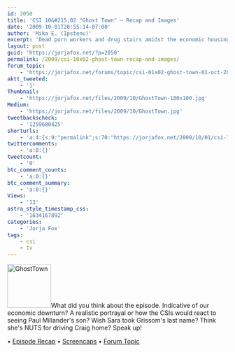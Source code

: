 ```yaml
---
id: 2050
title: 'CSI 10&#215;02 "Ghost Town" — Recap and Images'
date: '2009-10-01T20:55:14-07:00'
author: 'Mika E. (Ipstenu)'
excerpt: 'Dead porn workers and drug stairs amidst the economic housing crisis?  A rather topical _CSI_ episode that I give 3 stars to for Jorja.'
layout: post
guid: 'https://jorjafox.net/?p=2050'
permalink: /2009/csi-10x02-ghost-town-recap-and-images/
forum_topic:
    - 'https://jorjafox.net/forums/topic/csi-01x02-ghost-town-01-oct-2009'
aktt_tweeted:
    - '1'
Thumbnail:
    - 'https://jorjafox.net/files/2009/10/GhostTown-100x100.jpg'
Medium:
    - 'https://jorjafox.net/files/2009/10/GhostTown.jpg'
tweetbackscheck:
    - '1259680425'
shorturls:
    - 'a:4:{s:9:"permalink";s:70:"https://jorjafox.net/2009/10/01/csi-10x02-ghost-town-recap-and-images/";s:7:"tinyurl";s:26:"http://tinyurl.com/ylm3ygs";s:4:"isgd";s:18:"http://is.gd/52VLN";s:5:"bitly";s:19:"http://bit.ly/5Jlx0";}'
twittercomments:
    - 'a:0:{}'
tweetcount:
    - '0'
btc_comment_counts:
    - 'a:0:{}'
btc_comment_summary:
    - 'a:0:{}'
Views:
    - '13'
astra_style_timestamp_css:
    - '1634167892'
categories:
    - 'Jorja Fox'
tags:
    - csi
    - tv
---
```


<a href="//static.jorjafox.net/wordpress/2009/10/GhostTown.jpg"><img src="//static.jorjafox.net/wordpress/2009/10/GhostTown-100x100.jpg" alt="GhostTown" title="GhostTown" width="100" height="100" class="alignleft size-thumbnail wp-image-2052" /></a>What did you think about the episode. Indicative of our economic downturn? A realistic portrayal or how the CSIs would react to seeing Paul Millander's son?  Wish Sara took Grissom's last name?  Think she's NUTS for driving Craig home?  Speak up!

&bull; <a href="https://jorjafox.net/wiki/Ghost_Town">Episode Recap</a>
&bull; <a href="https://jorjafox.net/gallery/tv/csi/season10/ghosttown/">Screencaps</a>
&bull; <a href="https://jorjafox.net/forums/topic/csi-01x02-ghost-town-01-oct-2009">Forum Topic</a>

